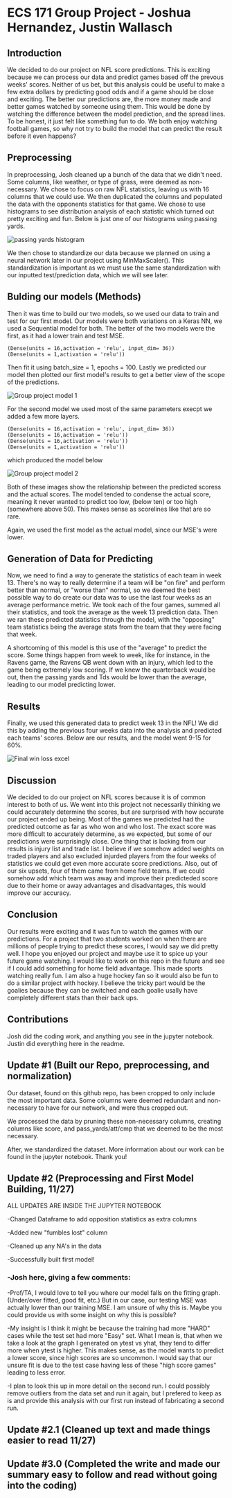# ECS 171 Group Project - Joshua Hernandez, Justin Wallasch

## Introduction

We decided to do our project on NFL score predictions. This is exciting because we can process our data and predict games based off the prevous weeks' scores. Neither of us bet, but this analysis could be useful to make a few extra dollars by predicting good odds and if a game should be close and exciting. The better our predictions are, the more money made and better games watched by someone using them. This would be done by watching the difference between the model prediction, and the spread lines. 
To be honest, it just felt like something fun to do. We both enjoy watching football games, so why not try to build the model that can predict the result before it even happens?

## Preprocessing

In preprocessing, Josh cleaned up a bunch of the data that we didn't need. Some columns, like weather, or type of grass, were deemed as non-necessary. We chose to focus on raw NFL statistics, leaving us with 16 columns that we could use. We then duplicated the columns and populated the data with the opponents statistics for that game.
We chose to use histograms to see distribution analysis of each statistic which turned out pretty exciting and fun. Below is just one of our histograms using passing yards.

![passing yards histogram](https://user-images.githubusercontent.com/97709241/205541464-c6ad0457-968c-4538-987c-c57e6f634937.PNG)

We then chose to standardize our data because we planned on using a neural network later in our project using MinMaxScaler(). This standardization is important as we must use the same standardization with our inputted test/prediction data, which we will see later.


## Bulding our models (Methods)

Then it was time to build our two models, so we used our data to train and test for our first model. Our models were both variations on a Keras NN, we used a Sequential model for both. The better of the two models were the first, as it had a lower train and test MSE.
```
(Dense(units = 16,activation = 'relu', input_dim= 36))
(Dense(units = 1,activation = 'relu'))
```
Then fit it using batch_size = 1, epochs = 100. Lastly we predicted our model then plotted our first model's results to get a better view of the scope of the predictions.

![Group project model 1](https://user-images.githubusercontent.com/97709241/205544126-f3c09bba-3005-436c-80bc-065a5a6386eb.PNG)

For the second model we used most of the same parameters execpt we added a few more layers.

```
(Dense(units = 16,activation = 'relu', input_dim= 36))
(Dense(units = 16,activation = 'relu'))
(Dense(units = 16,activation = 'relu'))
(Dense(units = 1,activation = 'relu'))
```

which produced the model below

![Group project model 2](https://user-images.githubusercontent.com/97709241/205546418-ac8bd87f-0c15-40b0-a3ce-f69eee8cd8f5.PNG)

Both of these images show the relationship between the predicted scoress and the actual scores. The model tended to condense the actual score, meaning it never wanted to predict too low, (below ten) or too high (somewhere above 50). This makes sense as scorelines like that are so rare.

Again, we used the first model as the actual model, since our MSE's were lower. 

## Generation of Data for Predicting
Now, we need to find a way to generate the statistics of each team in week 13. There's no way to really determine if a team will be "on fire" and perform better than normal, or "worse than" normal, so we deemed the best possible way to do create our data was to use the last four weeks as an average performance metric. We took each of the four games, summed all their statistics, and took the average as the week 13 prediction data. Then we ran these predicted statistics through the model, with the "opposing" team statistics being the average stats from the team that they were facing that week.

A shortcoming of this model is this use of the "average" to predict the score. Some things happen from week to week, like for instance, in the Ravens game, the Ravens QB went down with an injury, which led to the game being extremely low scoring. If we knew the quarterback would be out, then the passing yards and Tds would be lower than the average, leading to our model predicting lower.

## Results

Finally, we used this generated data to predict week 13 in the NFL! We did this by adding the previous four weeks data into the analysis and predicted each teams' scores. Below are our results, and the model went 9-15 for 60%.

![Final win loss excel](https://user-images.githubusercontent.com/97709241/206325016-3dc876d5-bbc3-47f9-9c4b-585638f15542.PNG)



## Discussion

We decided to do our project on NFL scores because it is of common interest to both of us. We went into this project not necessarily thinking we could accurately determine the scores, but are surprised with how accurate our project ended up being. Most of the games we predicted had the predicted outcome as far as who won and who lost. The exact score was more difficult to accurately determine, as we expected, but some of our predictions were surprisingly close. One thing that is lacking from our results is injury list and trade list. I believe if we somehow added weights on traded players and also excluded injurded players from the four weeks of statistics we could get even more accurate score predictions. Also, out of our six upsets, four of them came from home field teams. If we could somehow add which team was away and improve their predicteded score due to their home or away advantages and disadvantages, this would improve our accuracy.

## Conclusion

Our results were exciting and it was fun to watch the games with our predictions. For a project that two students worked on when there are millions of people trying to predict these scores, I would say we did pretty well. I hope you enjoyed our project and maybe use it to spice up your future game watching. I would like to work on this repo in the future and see if I could add something for home field advantage. This made sports watching really fun. I am also a huge hockey fan so it would also be fun to do a similar project with hockey. I believe the tricky part would be the goalies because they can be switched and each goalie usally have completely different stats than their back ups.

## Contributions

Josh did the coding work, and anything you see in the jupyter notebook. Justin did everything here in the readme.

## Update #1 (Built our Repo, preprocessing, and normalization)

Our dataset, found on this github repo, has been cropped to only include the most important data. Some columns were deemed redundant and non-necessary to have for our network, and were thus cropped out. 

We processed the data by pruning these non-necessary columns, creating columns like score, and pass_yards/att/cmp that we deemed to be the most necessary.

After, we standardized the dataset. More information about our work can be found in the jupyter notebook. Thank you!

## Update #2 (Preprocessing and First Model Building, 11/27) 

ALL UPDATES ARE INSIDE THE JUPYTER NOTEBOOK

-Changed Dataframe to add opposition statistics as extra columns

-Added new "fumbles lost" column

-Cleaned up any NA's in the data

-Successfully built first model!

### -Josh here, giving a few comments:

-Prof/TA, I would love to tell you where our model falls on the fitting graph. (Under/over fitted, good fit, etc.) But in our case, our testing MSE was actually lower than our training MSE. I am unsure of why this is. Maybe you could provide us with some insight on why this is possible? 

-My insight is I think it might be because the training had more "HARD" cases while the test set had more "Easy" set. What I mean is, that when we take a look at the graph I generated on ytest vs yhat, they tend to differ more when ytest is higher. This makes sense, as the model wants to predict a lower score, since high scores are so uncommon. I would say that our unsure fit is due to the test case having less of these "high score games" leading to less error. 

-I plan to look this up in more detail on the second run. I could possibly remove outliers from the data set and run it again, but I prefered to keep as is and provide this analysis with our first run instead of fabricating a second run.

## Update #2.1 (Cleaned up text and made things easier to read 11/27)

## Update #3.0 (Completed the write and made our summary easy to follow and read without going into the coding)

